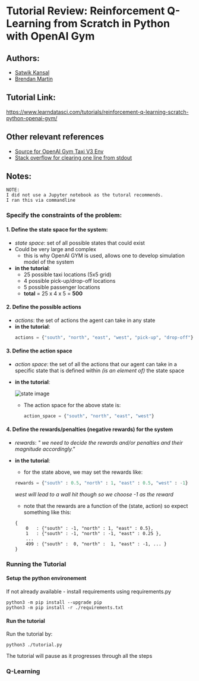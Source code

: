 # Tutorial Review: Reinforcement Q-Learning from Scratch in Python with OpenAI Gym

## Authors:
* [Satwik Kansal](https://www.learndatasci.com/author/satwik)
* [Brendan Martin](https://www.learndatasci.com/author/brendan)

## Tutorial Link:
<https://www.learndatasci.com/tutorials/reinforcement-q-learning-scratch-python-openai-gym/>

## Other relevant references
* [Source for OpenAI Gym Taxi V3 Env](https://github.com/openai/gym/blob/master/gym/envs/toy_text/taxi.py)
* [Stack overflow for clearing one line from stdout](https://stackoverflow.com/questions/44565704/how-to-clear-only-last-one-line-in-python-output-console/51388326)

## Notes:
```
NOTE:
I did not use a Jupyter notebook as the tutoral recommends.
I ran this via commandline
```

### Specify the constraints of the problem:

#### 1. Define the state space for the system:
* *state space*: set of all possible states that could exist
* Could be very large and complex
  * this is why OpenAI GYM is used, allows one to develop simulation model of the system
* __in the tutorial__:
  * 25 possible taxi locations (5x5 grid)
  * 4 possible pick-up/drop-off locations
  * 5 possible passenger locations
  * __total__ = 25 x 4 x 5 = __500__

#### 2. Define the possible actions
* *actions*: the set of actions the agent can take in any state
* __in the tutorial__:
  ```python 
  actions = {"south", "north", "east", "west", "pick-up", "drop-off"}
  ```

#### 3. Define the action space
* *action space*: the set of all the actions that our agent can take in a specific state that is defined within *(is an element of)* the state space
* __in the tutorial__:

  ![state image](https://storage.googleapis.com/lds-media/images/Reinforcement_Learning_Taxi_Env.width-1200.png)

  * The action space for the above state is:
    ```python
    action_space = {"south", "north", "east", "west"}
    ```
    
#### 4. Define the rewards/penalties (negative rewards) for the system
* *rewards*: *" we need to decide the rewards and/or penalties and their magnitude accordingly."*
* __in the tutorial__:
  * for the state above, we may set the rewards like:
  ```python
  rewards = {"south" : 0.5, "north" : 1, "east" : 0.5, "west" : -1}
  ```
  *west will lead to a wall hit though so we choose -1 as the reward*

  * note that the rewards are a function of the (state, action) so expect something like this:
  ```
  {
      0   : {"south" : -1, "north" : 1, "east" : 0.5},
      1   : {"south" : -1, "north" : -1, "east" : 0.25 },
      ...
      499 : {"south" :  0, "north" :  1, "east" : -1, ... }
  }
  ```

### Running the Tutorial
#### Setup the python environement
If not already available - install requirements using requirements.py
```shell
python3 -m pip install --upgrade pip
python3 -m pip install -r ./requirements.txt
```

#### Run the tutorial
Run the tutorial by:
```shell
python3 ./tutorial.py
```
The tutorial will pause as it progresses through all the steps

### Q-Learning

